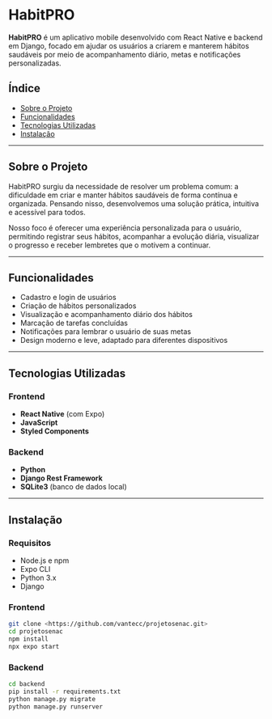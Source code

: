 # HabitPRO

**HabitPRO** é um aplicativo mobile desenvolvido com React Native e backend em Django, focado em ajudar os usuários a criarem e manterem hábitos saudáveis por meio de acompanhamento diário, metas e notificações personalizadas.

## Índice

- [Sobre o Projeto](https://www.notion.so/1cb0193c737c80acbb3ed97af13b6526?pvs=21)
- [Funcionalidades](https://www.notion.so/1cb0193c737c80acbb3ed97af13b6526?pvs=21)
- [Tecnologias Utilizadas](https://www.notion.so/1cb0193c737c80acbb3ed97af13b6526?pvs=21)
- [Instalação](https://www.notion.so/1cb0193c737c80acbb3ed97af13b6526?pvs=21)

---

## Sobre o Projeto

HabitPRO surgiu da necessidade de resolver um problema comum: a dificuldade em criar e manter hábitos saudáveis de forma contínua e organizada. Pensando nisso, desenvolvemos uma solução prática, intuitiva e acessível para todos.

Nosso foco é oferecer uma experiência personalizada para o usuário, permitindo registrar seus hábitos, acompanhar a evolução diária, visualizar o progresso e receber lembretes que o motivem a continuar.

---

## Funcionalidades

- Cadastro e login de usuários
- Criação de hábitos personalizados
- Visualização e acompanhamento diário dos hábitos
- Marcação de tarefas concluídas
- Notificações para lembrar o usuário de suas metas
- Design moderno e leve, adaptado para diferentes dispositivos

---

## Tecnologias Utilizadas

### Frontend

- **React Native** (com Expo)
- **JavaScript**
- **Styled Components**

### Backend

- **Python**
- **Django Rest Framework**
- **SQLite3** (banco de dados local)

---

## Instalação

### Requisitos

- Node.js e npm
- Expo CLI
- Python 3.x
- Django

### Frontend

```bash
git clone <https://github.com/vantecc/projetosenac.git>
cd projetosenac
npm install
npx expo start
```

### Backend

```bash
cd backend
pip install -r requirements.txt
python manage.py migrate
python manage.py runserver
```

